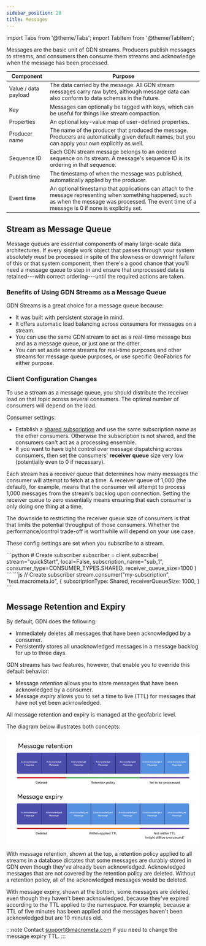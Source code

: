 ```yaml
---
sidebar_position: 20
title: Messages
---
```


import Tabs from '@theme/Tabs';
import TabItem from '@theme/TabItem';

Messages are the basic unit of GDN streams. Producers publish messages to streams, and consumers then consume them streams and acknowledge when the message has been processed.

|Component | Purpose|
|---------|--------|
| Value / data payload | The data carried by the message. All GDN stream messages carry raw bytes, although message data can also conform to data schemas in the future. |
| Key | Messages can optionally be tagged with keys, which can be useful for things like stream compaction. |
| Properties | An optional key-value map of user-defined properties. |
| Producer name | The name of the producer that produced the message. Producers are automatically given default names, but you can apply your own explicitly as well. |
| Sequence ID | Each GDN stream message belongs to an ordered sequence on its stream. A message's sequence ID is its ordering in that sequence. |
| Publish time | The timestamp of when the message was published, automatically applied by the producer. |
| Event time | An optional timestamp that applications can attach to the message representing when something happened, such as when the message was processed. The event time of a message is 0 if none is explicitly set. |

## Stream as Message Queue

Message queues are essential components of many large-scale data architectures. If every single work object that passes through your system absolutely _must_ be processed in spite of the slowness or downright failure of this or that system component, then there's a good chance that you'll need a message queue to step in and ensure that unprocessed data is retained---with correct ordering---until the required actions are taken.

### Benefits of Using GDN Streams as a Message Queue

GDN Streams is a great choice for a message queue because:

- It was built with persistent storage in mind.
- It offers automatic load balancing across consumers for messages on a stream.
- You can use the same GDN stream to act as a real-time message bus and as a message queue, or just one or the other.
- You can set aside some streams for real-time purposes and other streams for message queue purposes, or use specific GeoFabrics for either purpose.

### Client Configuration Changes

To use a stream as a message queue, you should distribute the receiver load on that topic across several consumers. The optimal number of consumers will depend on the load.

Consumer settings:

- Establish a [shared subscription](subscriptions.md#shared) and use the same subscription name as the other consumers. Otherwise the subscription is not shared, and the consumers can't act as a processing ensemble.
- If you want to have tight control over message dispatching across consumers, then set the consumers' **receiver queue** size very low (potentially even to 0 if necessary).

Each stream has a receiver queue that determines how many messages the consumer will attempt to fetch at a time. A receiver queue of 1,000 (the default), for example, means that the consumer will attempt to process 1,000 messages from the stream's backlog upon connection. Setting the receiver queue to zero essentially means ensuring that each consumer is only doing one thing at a time.

The downside to restricting the receiver queue size of consumers is that that limits the potential throughput of those consumers. Whether the performance/control trade-off is worthwhile will depend on your use case.

These config settings are set when you subscribe to a stream.

<Tabs groupId="operating-systems">
<TabItem value="py" label="Python SDK">
```python
# Create subscriber
subscriber = client.subscribe(
    stream="quickStart", local=False, subscription_name="sub_1", consumer_type=CONSUMER_TYPES.SHARED, receiver_queue_size=1000
)
```
</TabItem>

<TabItem value="js" label="JavaScript SDK">
```js
// Create subscriber
stream.consumer("my-subscription", "test.macrometa.io", {
  subscriptionType: Shared,
  receiverQueueSize: 1000,
}
```
</TabItem>
</Tabs>

## Message Retention and Expiry

By default, GDN does the following:

- Immediately deletes all messages that have been acknowledged by a consumer.
- Persistently stores all unacknowledged messages in a message backlog for up to three days.

GDN streams has two features, however, that enable you to override this default behavior:

- Message _retention_ allows you to store messages that have been acknowledged by a consumer.
- Message _expiry_ allows you to set a time to live (TTL) for messages that have not yet been acknowledged.

All message retention and expiry is managed at the geofabric level.

The diagram below illustrates both concepts:

![stream-retention-expiry](/img/stream-retention-expiry.png)

With message retention, shown at the top, a retention policy applied to all streams in a database dictates that some messages are durably stored in GDN even though they've already been acknowledged. Acknowledged messages that are not covered by the retention policy are deleted. Without a retention policy, all of the acknowledged messages would be deleted.

With message expiry, shown at the bottom, some messages are deleted, even though they haven't been acknowledged, because they've expired according to the TTL applied to the namespace. For example, because a TTL of five minutes has been applied and the messages haven't been acknowledged but are 10 minutes old.

:::note
Contact support@macrometa.com if you need to change the message expiry TTL.
:::
